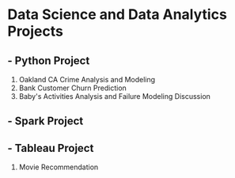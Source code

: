 # Data Science and Data Analytics Projects

## - **Python Project** ##
1. Oakland CA Crime Analysis and Modeling
2. Bank Customer Churn Prediction
3. Baby's Activities Analysis and Failure Modeling Discussion

## - **Spark Project** ##

## - **Tableau Project** ##
1. Movie Recommendation
